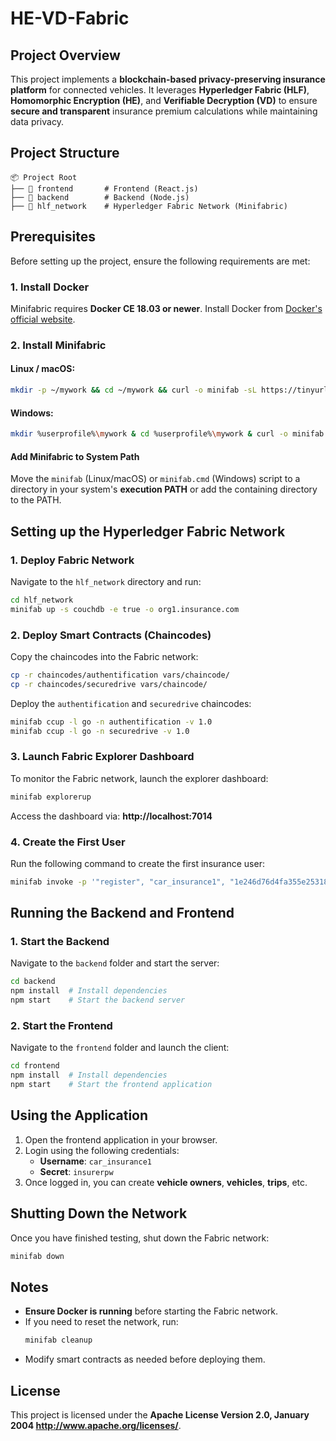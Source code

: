 # HE-VD-Fabric

## Project Overview
This project implements a **blockchain-based privacy-preserving insurance platform** for connected vehicles. It leverages **Hyperledger Fabric (HLF)**, **Homomorphic Encryption (HE)**, and **Verifiable Decryption (VD)** to ensure **secure and transparent** insurance premium calculations while maintaining data privacy.

## Project Structure
```
📦 Project Root
├── 📂 frontend       # Frontend (React.js)
├── 📂 backend        # Backend (Node.js)
├── 📂 hlf_network    # Hyperledger Fabric Network (Minifabric)
```

## Prerequisites
Before setting up the project, ensure the following requirements are met:

### 1. Install Docker
Minifabric requires **Docker CE 18.03 or newer**. Install Docker from [Docker's official website](https://www.docker.com/get-started).

### 2. Install Minifabric
#### Linux / macOS:
```sh
mkdir -p ~/mywork && cd ~/mywork && curl -o minifab -sL https://tinyurl.com/yxa2q6yr && chmod +x minifab
```
#### Windows:
```sh
mkdir %userprofile%\mywork & cd %userprofile%\mywork & curl -o minifab.cmd -sL https://tinyurl.com/y3gupzby
```
#### Add Minifabric to System Path
Move the `minifab` (Linux/macOS) or `minifab.cmd` (Windows) script to a directory in your system's **execution PATH** or add the containing directory to the PATH.

## Setting up the Hyperledger Fabric Network
### 1. Deploy Fabric Network
Navigate to the `hlf_network` directory and run:
```sh
cd hlf_network
minifab up -s couchdb -e true -o org1.insurance.com
```

### 2. Deploy Smart Contracts (Chaincodes)
Copy the chaincodes into the Fabric network:
```sh
cp -r chaincodes/authentification vars/chaincode/
cp -r chaincodes/securedrive vars/chaincode/
```
Deploy the `authentification` and `securedrive` chaincodes:
```sh
minifab ccup -l go -n authentification -v 1.0
minifab ccup -l go -n securedrive -v 1.0
```

### 3. Launch Fabric Explorer Dashboard
To monitor the Fabric network, launch the explorer dashboard:
```sh
minifab explorerup
```
Access the dashboard via: **http://localhost:7014**

### 4. Create the First User
Run the following command to create the first insurance user:
```sh
minifab invoke -p '"register", "car_insurance1", "1e246d76d4fa355e2531816477eb5b17ebfa29e374d2592198cd65da6092ebf5", "insurer"' -o org1.insurance.com
```

## Running the Backend and Frontend
### 1. Start the Backend
Navigate to the `backend` folder and start the server:
```sh
cd backend
npm install  # Install dependencies
npm start    # Start the backend server
```

### 2. Start the Frontend
Navigate to the `frontend` folder and launch the client:
```sh
cd frontend
npm install  # Install dependencies
npm start    # Start the frontend application
```

## Using the Application
1. Open the frontend application in your browser.
2. Login using the following credentials:
   - **Username**: `car_insurance1`
   - **Secret**: `insurerpw`
3. Once logged in, you can create **vehicle owners**, **vehicles**, **trips**, etc.

## Shutting Down the Network
Once you have finished testing, shut down the Fabric network:
```sh
minifab down
```

## Notes
- **Ensure Docker is running** before starting the Fabric network.
- If you need to reset the network, run:
  ```sh
  minifab cleanup
  ```
- Modify smart contracts as needed before deploying them.

## License
This project is licensed under the **Apache License Version 2.0, January 2004  http://www.apache.org/licenses/**.

